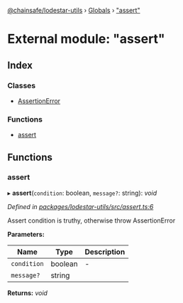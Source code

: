 [@chainsafe/lodestar-utils](../README.md) › [Globals](../globals.md) › ["assert"](_assert_.md)

# External module: "assert"

## Index

### Classes

* [AssertionError](../classes/_assert_.assertionerror.md)

### Functions

* [assert](_assert_.md#assert)

## Functions

###  assert

▸ **assert**(`condition`: boolean, `message?`: string): *void*

*Defined in [packages/lodestar-utils/src/assert.ts:6](https://github.com/ChainSafe/lodestar/blob/ee8ffa456/packages/lodestar-utils/src/assert.ts#L6)*

Assert condition is truthy, otherwise throw AssertionError

**Parameters:**

Name | Type | Description |
------ | ------ | ------ |
`condition` | boolean | - |
`message?` | string |   |

**Returns:** *void*
